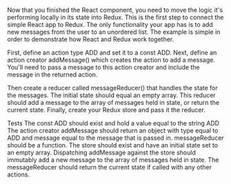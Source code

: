 Now that you finished the React component, you need to move the logic it's performing locally in its state into Redux. This is the first step to connect the simple React app to Redux. The only functionality your app has is to add new messages from the user to an unordered list. The example is simple in order to demonstrate how React and Redux work together.

First, define an action type ADD and set it to a const ADD. Next, define an action creator addMessage() which creates the action to add a message. You'll need to pass a message to this action creator and include the message in the returned action.

Then create a reducer called messageReducer() that handles the state for the messages. The initial state should equal an empty array. This reducer should add a message to the array of messages held in state, or return the current state. Finally, create your Redux store and pass it the reducer.

Tests
The const ADD should exist and hold a value equal to the string ADD
The action creator addMessage should return an object with type equal to ADD and message equal to the message that is passed in.
messageReducer should be a function.
The store should exist and have an initial state set to an empty array.
Dispatching addMessage against the store should immutably add a new message to the array of messages held in state.
The messageReducer should return the current state if called with any other actions.